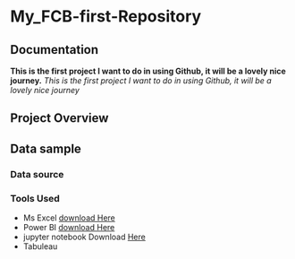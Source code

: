 # My_FCB-first-Repository


## Documentation
**This is the first project I want to do in using Github, it will be a lovely nice journey.**
*This is the first project I want to do in using Github, it will be a lovely nice journey*

## Project Overview


## Data sample

### Data source
### Tools Used
- Ms Excel [download Here](https://microsoft)
- Power BI [download Here](https://powerbi.microsoft.com/en-us/desktop/)
- jupyter notebook Download [Here](jupyter)
- Tabuleau
